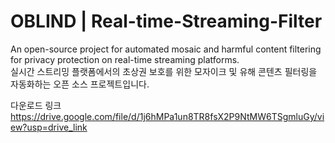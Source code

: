 #  OBLIND | Real-time-Streaming-Filter

An open-source project for automated mosaic and harmful content filtering for privacy protection on real-time streaming platforms. <br>
실시간 스트리밍 플랫폼에서의 초상권 보호를 위한 모자이크 및 유해 콘텐츠 필터링을 자동화하는 오픈 소스 프로젝트입니다.

다운로드 링크
https://drive.google.com/file/d/1j6hMPa1un8TR8fsX2P9NtMW6TSgmluGy/view?usp=drive_link
